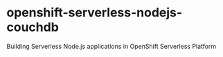 # openshift-serverless-nodejs-couchdb
Building Serverless Node.js applications in OpenShift Serverless Platform
